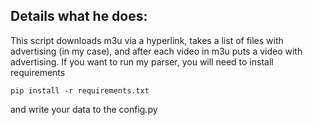 ## Details what he does:
This script downloads m3u via a hyperlink, takes a list of files with advertising (in my case), and after each video in m3u puts a video with advertising.
If you want to run my parser, you will need to install requirements
```
pip install -r requirements.txt
```
and write your data to the config.py